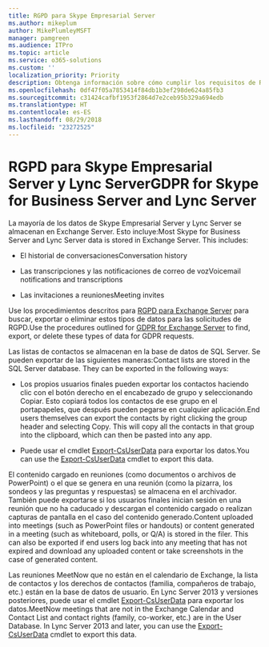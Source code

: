 ```yaml
---
title: RGPD para Skype Empresarial Server
ms.author: mikeplum
author: MikePlumleyMSFT
manager: pamgreen
ms.audience: ITPro
ms.topic: article
ms.service: o365-solutions
ms.custom: ''
localization_priority: Priority
description: Obtenga información sobre cómo cumplir los requisitos de RGPD en Skype Empresarial Server local y Lync Server.
ms.openlocfilehash: 0df47f05a7853414f84db1b3ef298de624a85fb3
ms.sourcegitcommit: c31424cafbf1953f2864d7e2ceb95b329a694edb
ms.translationtype: HT
ms.contentlocale: es-ES
ms.lasthandoff: 08/29/2018
ms.locfileid: "23272525"
---
```

# <a name="gdpr-for-skype-for-business-server-and-lync-server"></a><span data-ttu-id="55d05-103">RGPD para Skype Empresarial Server y Lync Server</span><span class="sxs-lookup"><span data-stu-id="55d05-103">GDPR for Skype for Business Server and Lync Server</span></span>

<span data-ttu-id="55d05-p101">La mayoría de los datos de Skype Empresarial Server y Lync Server se almacenan en Exchange Server. Esto incluye:</span><span class="sxs-lookup"><span data-stu-id="55d05-p101">Most Skype for Business Server and Lync Server data is stored in Exchange Server. This includes:</span></span>

-   <span data-ttu-id="55d05-106">El historial de conversaciones</span><span class="sxs-lookup"><span data-stu-id="55d05-106">Conversation history</span></span>

-   <span data-ttu-id="55d05-107">Las transcripciones y las notificaciones de correo de voz</span><span class="sxs-lookup"><span data-stu-id="55d05-107">Voicemail notifications and transcriptions</span></span>

-   <span data-ttu-id="55d05-108">Las invitaciones a reuniones</span><span class="sxs-lookup"><span data-stu-id="55d05-108">Meeting invites</span></span>

<span data-ttu-id="55d05-109">Use los procedimientos descritos para [RGPD para Exchange Server](gdpr-for-exchange-server.md) para buscar, exportar o eliminar estos tipos de datos para las solicitudes de RGPD.</span><span class="sxs-lookup"><span data-stu-id="55d05-109">Use the procedures outlined for [GDPR for Exchange Server](gdpr-for-exchange-server.md) to find, export, or delete these types of data for GDPR requests.</span></span>

<span data-ttu-id="55d05-p102">Las listas de contactos se almacenan en la base de datos de SQL Server. Se pueden exportar de las siguientes maneras:</span><span class="sxs-lookup"><span data-stu-id="55d05-p102">Contact lists are stored in the SQL Server database. They can be exported in the following ways:</span></span>

-   <span data-ttu-id="55d05-p103">Los propios usuarios finales pueden exportar los contactos haciendo clic con el botón derecho en el encabezado de grupo y seleccionando Copiar. Esto copiará todos los contactos de ese grupo en el portapapeles, que después pueden pegarse en cualquier aplicación.</span><span class="sxs-lookup"><span data-stu-id="55d05-p103">End users themselves can export the contacts by right clicking the group header and selecting Copy. This will copy all the contacts in that group into the clipboard, which can then be pasted into any app.</span></span>

-   <span data-ttu-id="55d05-114">Puede usar el cmdlet [Export-CsUserData](https://docs.microsoft.com/es-ES/powershell/module/skype/export-csuserdata) para exportar los datos.</span><span class="sxs-lookup"><span data-stu-id="55d05-114">You can use the [Export-CsUserData](https://docs.microsoft.com/es-ES/powershell/module/skype/export-csuserdata) cmdlet to export this data.</span></span>

<span data-ttu-id="55d05-p104">El contenido cargado en reuniones (como documentos o archivos de PowerPoint) o el que se genera en una reunión (como la pizarra, los sondeos y las preguntas y respuestas) se almacena en el archivador. También puede exportarse si los usuarios finales inician sesión en una reunión que no ha caducado y descargan el contenido cargado o realizan capturas de pantalla en el caso del contenido generado.</span><span class="sxs-lookup"><span data-stu-id="55d05-p104">Content uploaded into meetings (such as PowerPoint files or handouts) or content generated in a meeting (such as whiteboard, polls, or Q/A) is stored in the filer. This can also be exported if end users log back into any meeting that has not expired and download any uploaded content or take screenshots in the case of generated content.</span></span>

<span data-ttu-id="55d05-p105">Las reuniones MeetNow que no están en el calendario de Exchange, la lista de contactos y los derechos de contactos (familia, compañeros de trabajo, etc.) están en la base de datos de usuario. En Lync Server 2013 y versiones posteriores, puede usar el cmdlet [Export-CsUserData](https://docs.microsoft.com/es-ES/powershell/module/skype/export-csuserdata) para exportar los datos.</span><span class="sxs-lookup"><span data-stu-id="55d05-p105">MeetNow meetings that are not in the Exchange Calendar and Contact List and contact rights (family, co-worker, etc.) are in the User Database. In Lync Server 2013 and later, you can use the [Export-CsUserData](https://docs.microsoft.com/es-ES/powershell/module/skype/export-csuserdata) cmdlet to export this data.</span></span>
